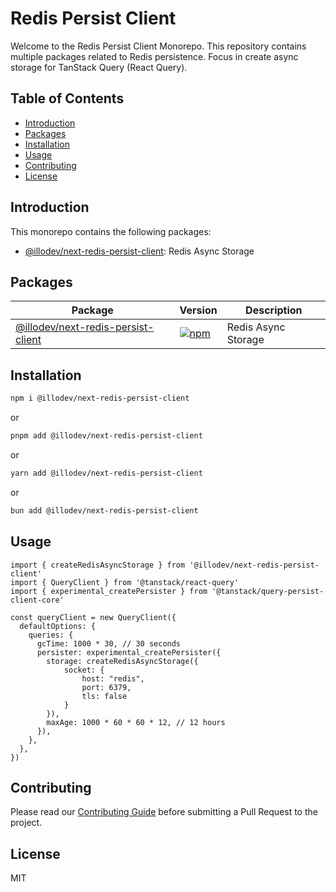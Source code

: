 # Redis Persist Client

Welcome to the Redis Persist Client Monorepo. This repository contains multiple packages related to Redis persistence. Focus in create async storage for TanStack Query (React Query).

## Table of Contents

- [Introduction](#introduction)
- [Packages](#packages)
- [Installation](#installation)
- [Usage](#usage)
- [Contributing](#contributing)
- [License](#license)

## Introduction

This monorepo contains the following packages:

- [@illodev/next-redis-persist-client](./packages/next-redis-persist-client): Redis Async Storage

## Packages

| Package | Version | Description |
| --- | --- | --- |
| [@illodev/next-redis-persist-client](./packages/next-redis-persist-client) | [![npm](https://img.shields.io/npm/v/@illodev/next-redis-persist-client)](https://www.npmjs.com/package/@illodev/next-redis-persist-client) | Redis Async Storage |

## Installation

```bash
npm i @illodev/next-redis-persist-client
```

or

```bash
pnpm add @illodev/next-redis-persist-client
```

or

```bash
yarn add @illodev/next-redis-persist-client
```

or

```bash
bun add @illodev/next-redis-persist-client
```

## Usage

``` tsx
import { createRedisAsyncStorage } from '@illodev/next-redis-persist-client'
import { QueryClient } from '@tanstack/react-query'
import { experimental_createPersister } from '@tanstack/query-persist-client-core'

const queryClient = new QueryClient({
  defaultOptions: {
    queries: {
      gcTime: 1000 * 30, // 30 seconds
      persister: experimental_createPersister({
        storage: createRedisAsyncStorage({
            socket: {
                host: "redis",
                port: 6379,
                tls: false
            }
        }),
        maxAge: 1000 * 60 * 60 * 12, // 12 hours
      }),
    },
  },
})
```

## Contributing

Please read our [Contributing Guide](./CONTRIBUTING.md) before submitting a Pull Request to the project.

## License

MIT
